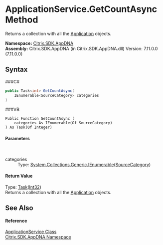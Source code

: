 # ApplicationService.GetCountAsync Method 
 

Returns a collection with all the <a href="T_Citrix_SDK_AppDNA_Application">Application</a> objects.

**Namespace:**&nbsp;<a href="N_Citrix_SDK_AppDNA">Citrix.SDK.AppDNA</a><br />**Assembly:**&nbsp;Citrix.SDK.AppDNA (in Citrix.SDK.AppDNA.dll) Version: 7.11.0.0 (7.11.0.0)

## Syntax

###C#
```csharp
public Task<int> GetCountAsync(
	IEnumerable<SourceCategory> categories
)
```

###VB
```vbnet
Public Function GetCountAsync ( 
	categories As IEnumerable(Of SourceCategory)
) As Task(Of Integer)
```


#### Parameters
&nbsp;<dl><dt>categories</dt><dd>Type: <a href="http://msdn2.microsoft.com/en-us/library/9eekhta0" target="_blank">System.Collections.Generic.IEnumerable</a>(<a href="T_Citrix_SDK_AppDNA_SourceCategory">SourceCategory</a>)<br /></dd></dl>

#### Return Value
Type: <a href="http://msdn2.microsoft.com/en-us/library/dd321424" target="_blank">Task</a>(<a href="http://msdn2.microsoft.com/en-us/library/td2s409d" target="_blank">Int32</a>)<br />Returns a collection with all the <a href="T_Citrix_SDK_AppDNA_Application">Application</a> objects.

## See Also


#### Reference
<a href="T_Citrix_SDK_AppDNA_ApplicationService">ApplicationService Class</a><br /><a href="N_Citrix_SDK_AppDNA">Citrix.SDK.AppDNA Namespace</a><br />